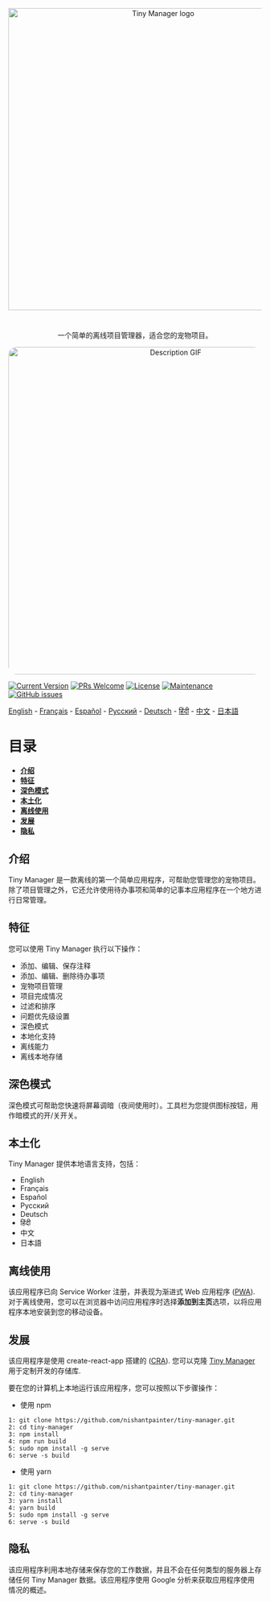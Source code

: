 <p align="center">
  <a href="https://nishantpainter.github.io/tiny-manager/" rel="noopener" target="_blank"><img width="600" src="https://nishantpainter.github.io/tiny-manager/readme_logo.png" alt="Tiny Manager logo"></a></p>
</p>

#

<p align="center">
  一个简单的离线项目管理器，适合您的宠物项目。
</p>

<p align="center">
  <img width="650" src="https://nishantpainter.github.io/tiny-manager/description.gif" alt="Description GIF" style="border-radius:16px"></p>
</p>

[![Current Version](https://img.shields.io/badge/version-1.0.0-green.svg)](https://nishantpainter.github.io/tiny-manager) [![PRs Welcome](https://img.shields.io/badge/PRs-welcome-orange.svg?style=flat-square)](http://makeapullrequest.com) [![License](https://img.shields.io/github/license/day8/re-frame.svg)](https://github.com/nishantpainter/tiny-manager/blob/main/license.txt) [![Maintenance](https://img.shields.io/badge/Maintained%3F-yes-blue.svg)](https://github.com/nishantpainter/tiny-manager/commits/master) [![GitHub issues](https://img.shields.io/github/issues/nishantpainter/tiny-manager)](https://github.com/nishantpainter/tiny-manager/issues)

[English](https://github.com/nishantpainter/tiny-manager/blob/master/README.md) - [Français](https://github.com/nishantpainter/tiny-manager/blob/master/README_FR.md) - [Español](https://github.com/nishantpainter/tiny-manager/blob/master/README_ES.md) - [Pусский](https://github.com/nishantpainter/tiny-manager/blob/master/README_RU.md) - [Deutsch](https://github.com/nishantpainter/tiny-manager/blob/master/README_DE.md) - [हिंदी](https://github.com/nishantpainter/tiny-manager/blob/master/README_IN.md) - [中文](https://github.com/nishantpainter/tiny-manager/blob/master/README_CN.md) - [日本語](https://github.com/nishantpainter/tiny-manager/blob/master/README_JP.md)

# 目录

- **[介绍](#介绍)**
- **[特征](#特征)**
- **[深色模式](#深色模式)**
- **[本土化](#本土化)**
- **[离线使用](#离线使用)**
- **[发展](#发展)**
- **[隐私](#隐私)**

## 介绍

Tiny Manager 是一款离线的第一个简单应用程序，可帮助您管理您的宠物项目。除了项目管理之外，它还允许使用待办事项和简单的记事本应用程序在一个地方进行日常管理。

## 特征

您可以使用 Tiny Manager 执行以下操作：

* 添加、编辑、保存注释
* 添加、编辑、删除待办事项
* 宠物项目管理
* 项目完成情况
* 过滤和排序
* 问题优先级设置
* 深色模式
* 本地化支持
* 离线能力
* 离线本地存储

## 深色模式

深色模式可帮助您快速将屏幕调暗（夜间使用时）。工具栏为您提供图标按钮，用作暗模式的开/关开关。

## 本土化

Tiny Manager 提供本地语言支持，包括：

- English
- Français
- Español
- Pусский
- Deutsch
- हिंदी
- 中文
- 日本語

## 离线使用

该应用程序已向 Service Worker 注册，并表现为渐进式 Web 应用程序 ([PWA](https://en.wikipedia.org/wiki/Progressive_web_application)). 对于离线使用，您可以在浏览器中访问应用程序时选择**添加到主页**选项，以将应用程序本地安装到您的移动设备。

## 发展

该应用程序是使用 create-react-app 搭建的 ([CRA](https://create-react-app.dev/docs/getting-started/)). 您可以克隆 [Tiny Manager](https://github.com/nishantpainter/tiny-manager) 用于定制开发的存储库.

要在您的计算机上本地运行该应用程序，您可以按照以下步骤操作：

- 使用 npm

```
1: git clone https://github.com/nishantpainter/tiny-manager.git
2: cd tiny-manager
3: npm install
4: npm run build
5: sudo npm install -g serve
6: serve -s build
```

- 使用 yarn

```
1: git clone https://github.com/nishantpainter/tiny-manager.git
2: cd tiny-manager
3: yarn install
4: yarn build
5: sudo npm install -g serve
6: serve -s build
```

## 隐私

该应用程序利用本地存储来保存您的工作数据，并且不会在任何类型的服务器上存储任何 Tiny Manager 数据。该应用程序使用 Google 分析来获取应用程序使用情况的概述。
